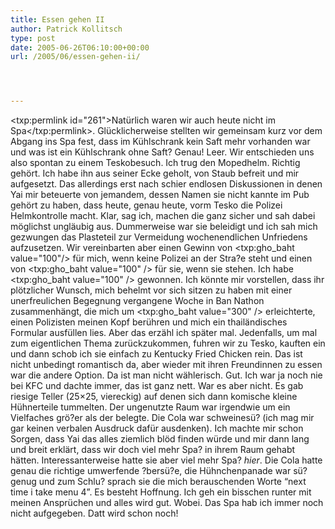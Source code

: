 ```yaml
---
title: Essen gehen II
author: Patrick Kollitsch
type: post
date: 2005-06-26T06:10:00+00:00
url: /2005/06/essen-gehen-ii/




---
```

<txp:permlink id="261">Natürlich waren wir auch heute nicht im Spa</txp:permlink>. Glücklicherweise stellten wir gemeinsam kurz vor dem Abgang ins Spa fest, dass im Kühlschrank kein Saft mehr vorhanden war und was ist ein Kühlschrank ohne Saft? Genau! Leer. Wir entschieden uns also spontan zu einem Teskobesuch. Ich trug den Mopedhelm. Richtig gehört. Ich habe ihn aus seiner Ecke geholt, von Staub befreit und mir aufgesetzt. Das allerdings erst nach schier endlosen Diskussionen in denen Yai mir beteuerte von jemandem, dessen Namen sie nicht kannte im Pub gehört zu haben, dass heute, genau heute, vorm Tesko die Polizei Helmkontrolle macht. Klar, sag ich, machen die ganz sicher und sah dabei möglichst ungläubig aus. Dummerweise war sie beleidigt und ich sah mich gezwungen das Plasteteil zur Vermeidung wochenendlichen Unfriedens aufzusetzen. Wir vereinbarten aber einen Gewinn von <txp:gho_baht value="100"/> für mich, wenn keine Polizei an der Stra?e steht und einen von <txp:gho_baht value="100" /> für sie, wenn sie stehen. Ich habe <txp:gho_baht value="100" /> gewonnen. Ich könnte mir vorstellen, dass ihr plötzlicher Wunsch, mich behelmt vor sich sitzen zu haben mit einer unerfreulichen Begegnung vergangene Woche in Ban Nathon zusammenhängt, die mich um <txp:gho_baht value="300" /> erleichterte, einen Polizisten meinen Kopf berühren und mich ein thailändisches Formular ausfüllen lies. Aber das erzähl ich später mal. Jedenfalls, um mal zum eigentlichen Thema zurückzukommen, fuhren wir zu Tesko, kauften ein und dann schob ich sie einfach zu Kentucky Fried Chicken rein. Das ist nicht unbedingt romantisch da, aber wieder mit ihren Freundinnen zu essen war die andere Option. Da ist man nicht wählerisch. Gut. Ich war ja noch nie bei KFC und dachte immer, das ist ganz nett. War es aber nicht. Es gab riesige Teller (25&#215;25, viereckig) auf denen sich dann komische kleine Hühnerteile tummelten. Der ungenutzte Raum war irgendwie um ein Vielfaches grö?er als der belegte. Die Cola war schweinesü? (ich mag mir gar keinen verbalen Ausdruck dafür ausdenken). Ich machte mir schon Sorgen, dass Yai das alles ziemlich blöd finden würde und mir dann lang und breit erklärt, dass wir doch viel mehr Spa? in ihrem Raum gehabt hätten. Interessanterweise hatte sie aber viel mehr Spa? _hier_. Die Cola hatte genau die richtige umwerfende ?bersü?e, die Hühnchenpanade war sü? genug und zum Schlu? sprach sie die mich berauschenden Worte &#8220;next time i take menu 4&#8221;. Es besteht Hoffnung. Ich geh ein bisschen runter mit meinen Ansprüchen und alles wird gut. Wobei. Das Spa hab ich immer noch nicht aufgegeben. Datt wird schon noch!